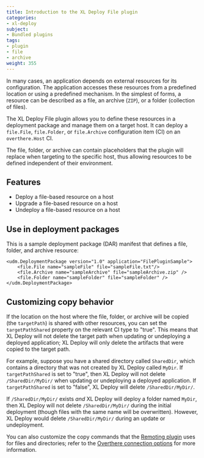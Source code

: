 ```yaml
---
title: Introduction to the XL Deploy File plugin
categories:
- xl-deploy
subject:
- Bundled plugins
tags:
- plugin
- file
- archive
weight: 355
---
```


In many cases, an application depends on external resources for its configuration. The application accesses these resources from a predefined location or using a predefined mechanism. In the simplest of forms, a resource can be described as a file, an archive (`ZIP`), or a folder (collection of files).

The XL Deploy File plugin allows you to define these resources in a deployment package and manage them on a target host. It can deploy a `file.File`, `file.Folder`, or `file.Archive` configuration item (CI) on an `overthere.Host` CI.

The file, folder, or archive can contain placeholders that the plugin will replace when targeting to the specific host, thus allowing resources to be defined independent of their environment.

## Features

* Deploy a file-based resource on a host
* Upgrade a file-based resource on a host
* Undeploy a file-based resource on a host

## Use in deployment packages

This is a sample deployment package (DAR) manifest that defines a file, folder, and archive resource:

    <udm.DeploymentPackage version="1.0" application="FilePluginSample">
        <file.File name="sampleFile" file="sampleFile.txt"/>
        <file.Archive name="sampleArchive" file="sampleArchive.zip" />
        <file.Folder name="sampleFolder" file="sampleFolder" />
    </udm.DeploymentPackage>

## Customizing copy behavior

If the location on the host where the file, folder, or archive will be copied (the `targetPath`) is shared with other resources, you can set the `targetPathShared` property on the relevant CI type to "true". This means that XL Deploy will not delete the target path when updating or undeploying a deployed application; XL Deploy will only delete the artifacts that were copied to the target path.


For example, suppose you have a shared directory called `SharedDir`, which contains a directory that was not created by XL Deploy called `MyDir`. If `targetPathShared` is set to "true", then XL Deploy will not delete `/SharedDir/MyDir/` when updating or undeploying a deployed application. If `targetPathShared` is set to "false", XL Deploy will delete `/SharedDir/MyDir/`.

If `/SharedDir/MyDir/` exists *and* XL Deploy will deploy a folder named `MyDir`, then XL Deploy will not delete `/SharedDir/MyDir/` during the initial deployment (though files with the same name will be overwritten). However, XL Deploy would delete `/SharedDir/MyDir/` during an update or undeployment.

You can also customize the copy commands that the [Remoting plugin](/xl-platform/concept/remoting-plugin.html) uses for files and directories; refer to the [Overthere connection options](https://github.com/xebialabs/overthere#common-connection-options) for more information.
